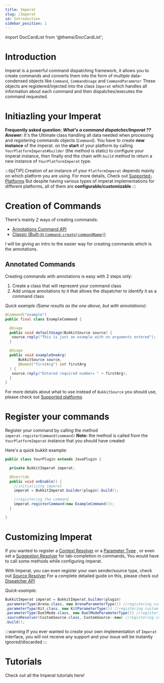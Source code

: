 ```yaml
---
title: Imperat
slug: /Imperat
id: Introduction
sidebar_position: 1
---
```

import DocCardList from '@theme/DocCardList';

# Introduction
Imperat is a powerful command dispatching framework, it allows you to create 
commands and converts them into the form of multiple data-condensed objects like `Command`,  `CommandUsage` and `CommandParameter`
These objects are registered/injected into the class `Imperat` which handles all information about each command and then dispatches/executes the command requested.

# Initiazling your Imperat

**Frequently asked question:** ***What's a command dispatcher/Imperat ??*** <br/>
**Answer:** It's the Ultimate class handling all data needed when processing and registering
commands objects (`Command`).
You have to create **new instance** of the imperat.
on the **start** of your platform by calling `YourPlatformImperat#builder` (the method is static) to configure your imperat instance,
then finally end the chain with `build` method to return a new instance of `YourPlatformImperat` type.

:::tip[TIP]
Creation of an instance of your `PlatformImperat` depends mainly on which platform
you are using. For more details, Check out [Supported-Platforms](Supported-Platforms.md)
But despite having various types of imperat implementations for different platforms,
all of them are **configurable/customizable**
:::


# Creation of Commands
There's mainly 2 ways of creating commands:
- [Annotations Command API](command-api/Annotations%20Command%20API.md) 
- [Classic (Built-in `Command.create(commandName)`)](command-api/Classic%20Command%20API.md)

I will be giving an intro to the easier way for creating commands which is the annotations.

## Annotated Commands
Creating commands with annotations is easy with 2 steps only:
1. Create a class that will represent your command class
2. Add unique annotations to it that allows the dispatcher to identify it as a command class

*Quick example (Same results as the one above, but with annotations):*
```java
@Command("example")  
public final class ExampleCommand {

  @Usage  
  public void defaultUsage(BukkitSource source) {  
   source.reply("This is just an example with no arguments entered");  
  }  

  @Usage  
  public void exampleOneArg(
	  BukkitSource source, 
	  @Named("firstArg") int firstArg
  ) { 
   source.reply("Entered required number= " + firstArg);  
  }
}
```

For more details about what to use instead of `BukkitSource` you should use, please check out [Supported platforms](Supported-Platforms.md)

# Register your commands
Register your command by calling the method `imperat.registerCommand(command)` 
**Note:** the method is called from the `YourPlatformImperat` instance that you should have created

Here's a quick bukkit example:
```java
public class YourPlugin extends JavaPlugin {

  private BukkitImperat imperat;

  @Override
  public void onEnable() {
    //initializing imperat
    imperat = BukkitImperat.builder(plugin).build();

    //registering the command
    imperat.registerCommand(new ExampleCommand());
  }

}
```

# Customizing Imperat

If you wanted to register a [Context Resolver](Context%20Resolver.md) or a [Parameter Type](Parameter-Type.md) , or even 
set a [Suggestion Resolver](Suggestion%20Resolver.md) for tab-completion in commands, You would have to 
call some methods while configuring imperat.

With Imperat, you can even register your own sender/source type, check out [Source Resolver](Source%20Resolver.md)
For a complete detailed guide on this, please check out [Dispatcher API](Dispatcher%20API.md)

*Quick-example:*
```java
BukkitImperat imperat = BukkitImperat.builder(plugin)
.parameterType(Arena.class, new ArenaParameterType()) //registering custom type 'Arena'
.parameterType(Kit.class, new KitParameterType()) //registering custom type 'Kit'
.parameterType(DuelMode.class, new DuelModeParameterType()) //registering custom type 'DuelMode'
.sourceResolver(CustomSource.class, CustomSource::new) //registering custom command sender/source type 'CustomSource'
.build();
```

:::warning
If you ever wanted to create your own implementation of `Imperat` interface, 
you will not receive any support and your issue will be instantly ignored/discarded
:::

# Tutorials
Check out all the Imperat tutorials here!

<DocCardList />